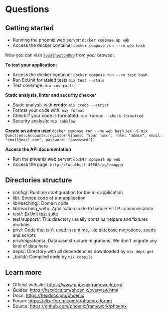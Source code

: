 # Questions

## Getting started

- Running the phoenix web server: `docker compose up web`
- Access the docker container `docker compose run --rm web bash`

Now you can visit [`localhost:4000`](http://localhost:4000) from your browser.

**To test your application:**

- Access the docker container `docker compose run --rm test bash`
- Run ExUnit for staled tests `mix test --stale`
- Test coverage: `mix coveralls`

**Static analysis, linter and security checker**

- Static analysis with **credo**: `mix credo --strict`
- Format your code with: `mix format`
- Check if your code is formatted: `mix format --check-formatted`
- Security analysis: `mix sobelow`

**Create an admin user**
`docker compose run --rm web bash`
`iex -S mix`
`Questions.Accounts.register(%{name: "Your name", role: "admin", email: "email@mail.com", password: "password"})`

**Access the API documentation**

- Run the phoenix web server: `docker compose up web`
- Access the page: `http://localhost:4000/api/swagger`

## Directories structure

- config/: Runtime configuration for the mix application
- lib/: Source code of our application
- lib/teaching/: Domain code
- lib/teaching_web/: Application code to handle HTTP communication
- test/: ExUnit test suite
- test/support/: This directory usually contains helpers and fixtures modules
- priv/: Code that isn't used in runtime, like database migrations, seeds and scripts
- priv/migrations/: Database structure migrations. We don't migrate any kind of data here
- deps/: Directory with all dependencies downloaded by `mix deps.get`
- \_build/: Compiled code by `mix compile`

## Learn more

- Official website: https://www.phoenixframework.org/
- Guides: https://hexdocs.pm/phoenix/overview.html
- Docs: https://hexdocs.pm/phoenix
- Forum: https://elixirforum.com/c/phoenix-forum
- Source: https://github.com/phoenixframework/phoenix
